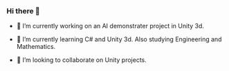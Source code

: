 ### Hi there 👋
- 🔭 I’m currently working on an AI demonstrater project in Unity 3d. 

- 🌱 I’m currently learning C# and Unity 3d. Also studying Engineering and Mathematics. 

- 👯 I’m looking to collaborate on Unity projects.

<!--
**JimmyBoon/JimmyBoon** is a ✨ _special_ ✨ repository because its `README.md` (this file) appears on your GitHub profile.

Here are some ideas to get you started:

- 🔭 I’m currently working on an AI demonstrater project in Unity 3d. 

- 🌱 I’m currently learning C# and Unity 3d. Also studying Engineering and Mathematics. 

- 👯 I’m looking to collaborate on Unity projects.

-->
